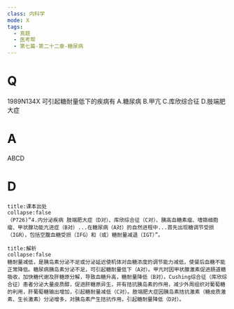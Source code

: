 ```yaml
---
class: 内科学
mode: X
tags:
  - 真题
  - 医考帮
  - 第七篇-第二十二章-糖尿病
---
```


# Q
1989N134X 可引起糖耐量低下的疾病有
A.糖尿病
B.甲亢
C.库欣综合征
D.肢端肥大症

# A
ABCD
# D
```ad-note
title:课本出处
collapse:false
（P726)“4.内分泌疾病 肢端肥大症（D对）、库欣综合征（C对）、胰高血糖素瘤、嗜铬细胞瘤、甲状腺功能亢进症（B对）...在糖尿病（A对）的自然进程中...首先出现糖调节受损（IGR），包括空腹血糖受损（IFG）和（或）糖耐量减退（IGT）”。
```

```ad-summary
title:解析
collapse:false
糖耐量减低，是胰岛素分泌不足或分泌延迟使机体对血糖浓度的调节能力减低，使餐后血糖不能正常降低。糖尿病胰岛素分泌不足，可引起糖耐量低下（A对）。甲亢时因甲状腺激素促进肠道糖吸收，加快糖代谢及肝糖原分解，导致血糖升高，糖耐量降低（B对）。Cushing综合征（库欣综合征）患者分泌大量皮质醇，促进肝糖原异生，并有拮抗胰岛素的作用，减少外周组织对葡萄糖的利用，肝葡萄糖输出增加，引起糖耐量减低（C对）。肢端肥大症因胰岛素拮抗激素（糖皮质激素、生长激素）分泌增多，对胰岛素产生拮抗作用，引起糖耐量降低（D对）。
```

